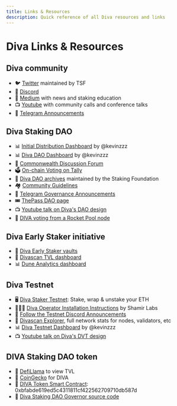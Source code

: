 ```yaml
---
title: Links & Resources
description: Quick reference of all Diva resources and links
---
```


# Diva Links & Resources

## Diva community

- 🐦 [Twitter](https://twitter.com/divastaking) maintained by TSF
- 👾 [Discord](https://discord.gg/diva)
- 📰 [Medium](https://divastaking.medium.com) with news and staking education
- 📺 [Youtube](https://youtube.com/@DivaStaking) with community calls and conference talks
- 📣 [Telegram Announcements](https://t.me/followdiva)

## Diva Staking DAO

- 📊 [Initial Distribution Dashboard](https://dune.com/kevinzzz/diva-airdrop-claim) by @kevinzzz
- 📊 [Diva DAO Dashboard](https://dune.com/kevinzzz/diva-governance-stats) by @kevinzzz
- 💬 [Commonwealth Discussion Forum](https://commonwealth.im/divastaking/discussion)
- 🗳️ [On-chain Voting on Tally](https://tally.xyz/gov/diva)
- 📗 [Diva DAO archives](https://github.com/staking-foundation/diva-dao) maintained by the Staking Foundation
- 🏘️ [Community Guidelines](https://github.com/staking-foundation/diva-dao/blob/main/Community-Guidelines.md)
- 📣 [Telegram Governance Announcements](https://t.me/divagovernance)
- 🎟️ [ThePass DAO page](https://thepass.to/dao/DivaStaking/DAOPage)
- 📺 [Youtube talk on Diva's DAO design](https://www.youtube.com/watch?v=LJJY_l4VsoQ&ab_channel=DivaStaking)
- 🚀 [DIVA voting from a Rocket Pool node](https://majestyle.medium.com/diva-voting-from-rocketpool-node-7124118b45e0)

## Diva Early Staker initiative

- 🌱 [Diva Early Staker vaults](https://diva.enzyme.finance)
- 💠 [Divascan TVL dashboard](https://divascan.io/enzyme)
- 📊 [Dune Analytics dashboard](https://dune.com/kevinzzz/111958-diva-early-staker)

## Diva Testnet

- 🖥️ [Diva Staker Testnet](https://stake.diva.community): Stake, wrap & unstake your ETH
- 👷🏼‍♀️ [Diva Operator Installation Instructions](https://docs.shamirlabs.org/) by Shamir Labs
- 📣 [Follow the Testnet Discord Announcements](https://discord.com/channels/1041618287500460083/1139972545144160256)
- 💠 [Divascan Explorer](https://divascan.io/), full network stats for nodes, validators, etc
- 📊 [Diva Testnet Dashboard](https://dune.com/kevinzzz/diva-testnet-operation-status) by @kevinzzz
- 📺 [Youtube talk on Diva's DVT design](https://www.youtube.com/watch?v=IHgMk15g2D4&ab_channel=DivaStaking)

## DIVA Staking DAO token

- 🦙 [DefiLlama](https://defillama.com/protocol/diva) to view TVL
- 🦎 [CoinGecko](https://www.coingecko.com/en/coins/diva-staking) for DIVA
- 🔢 [DIVA Token Smart Contract](https://etherscan.io/token/0xbfabde619ed5c4311811cf422562709710db587d): 0xbfabde619ed5c4311811cf422562709710db587d
- 🐙 [Diva Staking DAO Governor source code](https://github.com/staking-foundation/diva-governor)
